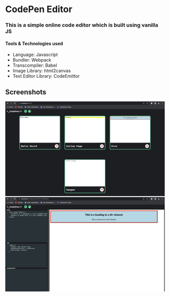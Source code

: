 # CodePen Editor

### This is a simple online code editor which is built using vanilla JS

#### Tools & Technologies used

- Language: Javascript
- Bundler: Webpack
- Transcompiler: Babel
- Image Library: html2canvas
- Text Editor Library: CodeEmittor

## Screenshots

![Dashboard](./images/screen1.png)
![CodePage](./images/screen2.png)
